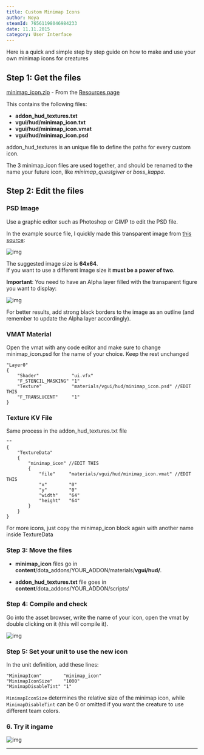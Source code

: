 ```yaml
---
title: Custom Minimap Icons
author: Noya
steamId: 76561198046984233
date: 11.11.2015
category: User Interface
---
```


Here is a quick and simple step by step guide on how to make and use your own minimap icons for creatures

## Step 1: Get the files

[minimap_icon.zip](http://moddota.com/resources/minimap_icon.zip) - From the [Resources page](https://moddota.com/forums/resources)

This contains the following files:

* **addon_hud_textures.txt**
* **vgui/hud/minimap_icon.txt**
* **vgui/hud/minimap_icon.vmat**
* **vgui/hud/minimap_icon.psd**

addon_hud_textures is an unique file to define the paths for every custom icon.

The 3 minimap_icon files are used together, and should be renamed to the name your future icon, like *minimap_questgiver* or *boss_kappa*.

## Step 2: Edit the files

### PSD Image

Use a graphic editor such as Photoshop or GIMP to edit the PSD file. 

In the example source file, I quickly made this transparent image from [this source](http://static.ongamers.com/uploads/ignore_jpg_scale_super/0/22/12584-dota2_courier_skippy03.png):

![img](http://i.imgur.com/78Z3kaV.png)

The suggested image size is **64x64**.<br />
If you want to use a different image size it **must be a power of two**.

**Important**: You need to have an Alpha layer filled with the transparent figure you want to display:

![img](http://puu.sh/lhQL0/81b3632bad.png)

For better results, add strong black borders to the image as an outline (and remember to update the Alpha layer accordingly).

### VMAT Material

Open the vmat with any code editor and make sure to change minimap_icon.psd for the name of your choice. Keep the rest unchanged

~~~
"Layer0"
{
    "Shader"            "ui.vfx"
    "F_STENCIL_MASKING" "1"
    "Texture"           "materials/vgui/hud/minimap_icon.psd" //EDIT THIS
    "F_TRANSLUCENT"     "1"
}
~~~

### Texture KV File

Same process in the addon_hud_textures.txt file

~~~
""
{
    "TextureData"
    {
        "minimap_icon" //EDIT THIS
        {
            "file"     "materials/vgui/hud/minimap_icon.vmat" //EDIT THIS
            "x"        "0"
            "y"        "0"
            "width"    "64"
            "height"   "64"
        }
    }
}
~~~

For more icons, just copy the minimap_icon block again with another name inside TextureData

### Step 3: Move the files

* **minimap_icon** files go in **content**/dota_addons/YOUR_ADDON/materials/**vgui/hud/**. 

* **addon_hud_textures.txt** file goes in **content**/dota_addons/YOUR_ADDON/scripts/

### Step 4: Compile and check

Go into the asset browser, write the name of your icon, open the vmat by double clicking on it (this will compile it).

![img](http://puu.sh/lhRLL/31d63b48d9.jpg)

### Step 5: Set your unit to use the new icon

In the unit definition, add these lines:
~~~
"MinimapIcon"        "minimap_icon"
"MinimapIconSize"    "1000"
"MinimapDisableTint" "1"
~~~

`MinimapIconSize` determines the relative size of the minimap icon, while `MinimapDisableTint` can be 0 or omitted if you want the creature to use different team colors.

### 6. Try it ingame

![img](http://puu.sh/lhQFp/37192e1e63.jpg)

---
